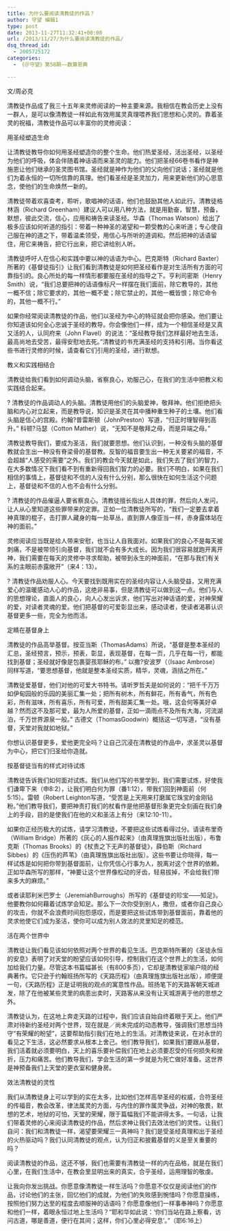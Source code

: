 ```yaml
---
title: 为什么要阅读清教徒的作品？
author: 守望 编辑1
type: post
date: 2013-11-27T11:32:41+00:00
url: /2013/11/27/为什么要阅读清教徒的作品/
dsq_thread_id:
  - 2005725172
categories:
  - 《＠守望》第58期——数算恩典

---
```

文/周必克

清教徒作品成了我三十五年来灵修阅读的一种主要来源。我相信在教会历史上没有一群人，是可以像清教徒一样如此有效用属灵真理喂养我们思想和心灵的。靠着圣灵的祝福，清教徒作品可以丰富你的灵修阅读：<!--more-->

用圣经塑造生命

让清教徒教导你如何用圣经塑造你的整个生命。他们热爱圣经，活出圣经，以圣经为他们的呼吸，体会伴随着神话语而来圣灵的能力。他们把圣经66卷书看作是神施恩让他们继承的圣灵图书馆。圣经就是神作为他们的父向他们说话；圣经就是他们为着永恒的一切所信靠的真理。他们看圣经是圣灵加力，用来更新他们的心思意念，使他们的生命焕然一新的。

清教徒带着欢喜查考，聆听，歌唱神的话语，他们也鼓励其他人如此行。清教徒格林涵（Richard Greenham）建议人可以用八种方法，就是用勤奋，智慧，预备，默想，彼此交流，信心，应用和祷告来读圣经。华森（Thomas Watson）给出了极多应该如何听道的指引：带着一种神圣的渴望和一颗受教的心来听道；专心使自己服在神的道之下，带着温柔领受，用信心与所听的道调和。然后把神的话语留住，用它来祷告，把它行出来，把它讲给别人听。

清教徒呼吁人在信心和实践中要以神的话语为中心。巴克斯特（Richard Baxter）所著的《基督徒指引》让我们看到清教徒是如何把圣经看作是对生活所有方面的可靠指引的。良心所处的每一样情形都要服在圣经的指导之下。亨利司密斯（Henry Smith）说，“我们总要把神的话语像标尺一样摆在我们面前，除它教导的，其他一概不信；除它要求的，其他一概不爱；除它禁止的，其他一概皆恨；除它命令的，其他一概不行。”

如果你经常阅读清教徒的作品，他们以圣经为中心的特征就会把你感染。他们要让你知道该如何全心忠诚于圣经的教导。你会像他们一样，成为一个相信圣经是又真又活的人，认同府来（John Flavel）的说法：“圣经教导我们怎样最好地去生活，最高尚地去受苦，最得安慰地去死。”清教徒的书充满圣经的支持和引用。当你看这些书进行灵修的时候，请查看它们引用的圣经，进行默想。

教义和实践相结合

清教徒给我们看到如何调动头脑，省察良心，劝服己心，在我们的生活中把教义和实践结合起来。

? 清教徒的作品调动人的头脑。清教徒用他们的头脑爱神，敬拜神。他们拒绝把头脑和内心对立起来，而是教导说，知识是圣灵在其中播种重生种子的土壤。他们看头脑是信心的宫殿。约翰?普雷斯顿（JohnPreston）写道，“归正时理智得到高升。” 科顿?马瑟（Cotton Mather）说，“无知不是敬拜之母，而是异端之母。”

清教徒教导我们，要成为圣洁，我们就要思想。他们认识到，一种没有头脑的基督教就会生出一种没有脊梁骨的基督教。反智的福音要生出一种无关要紧的福音，不会超越“人感受的需要”之外。我们的教会今天就是如此，我们失去了我们的智力，在大多数情况下我们看不到有重新得回我们智力的必要。我们不明白，如果在我们相信的事情上，基督徒和不信的人没有什么分别，那么很快在如何生活这个问题上，基督徒和不信的人也不会有什么分别。

? 清教徒的作品催逼人要省察良心。清教徒擅长指出人具体的罪，然后向人发问，让人从心里知道这些罪带来的定罪。正如一位清教徒所写的，“我们一定要去拿着神真理的棍子，击打罪人藏身的每一处草丛，直到罪人像亚当一样，赤身露体站在神的面前。”

灵修阅读应当既是给人带来安慰，也当让人自我面对。如果我们的良心不是每天被刺痛，不是被带领引向基督，我们就不会有多大成长。因为我们很容易就跑开离开神，我们需要在每天的灵修中寻求帮助，被带到永生的神面前，“在那与我们有关系的主眼前赤露敞开”（来4：13）。

? 清教徒作品劝服人心。今天要找到既用实在的圣经内容让人头脑受益，又用充满爱心的温暖感动人心的作品，这绝非易事，但是清教徒可以做到这一点。他们与人的思想理论，直面人的良心，向人心发出诉求，他们写出对神话语的爱，对神荣耀的爱，对读者灵魂的爱。他们把基督的可爱彰显出来，感动读者，使读者渴慕认识基督更多一些，完全为他而活。

定睛在基督身上

清教徒的作品高举基督。按亚当斯（ThomasAdams）所说，“基督是整本圣经的汇总，圣经预言，预示，预表，彰显，表现基督，在每一页，几乎在每一行，都能找到基督；圣经就好像是包裹婴孩耶稣的布。” 以撒?安波罗（（Isaac Ambrose）同样写道，“要思想基督，他就是整本圣经实质，精华，灵魂，涵括之所在。”

清教徒爱基督，他们对他的可爱大书特书。请听罗哲夫是如何说的：“把千千万万如伊甸园般的乐园的美丽汇集一处；把所有树木，所有鲜花，所有香气，所有色彩，所有滋味，所有喜乐，所有可爱，所有甜美汇集一处。哦，这会何等美好卓越？然而这不及那可爱，最为人所爱的基督，正如一滴雨点不及所有大海，河流湖泊，千万世界源泉一般。” 古德文（ThomasGoodwin）概括这一切写道，“没有基督，天堂对我就如地狱。”

你想认识基督更多，爱他更完全吗？让自己沉浸在清教徒的作品中，求圣灵以基督为中心，把它们归圣给你造就。

按基督徒当有的样式对待试炼

清教徒告诉我们如何面对试炼。我们从他们写的书里学到，我们需要试炼，好使我们谦卑下来（申8:2），让我们明白何为罪（番1:12），带我们回到神面前（何5:15）。雷顿（Robert Leighton写道，“受苦是上天用来打磨属它珠宝的金刚钻粉。”他们教导我们，要把神责打我们的杖看作是他把基督形象更完全刻画在我们身上的手段，目的是使我们在他的义和圣洁上有分（来12:10-11）。

如果你正经历极大的试炼，请学习清教徒，不要把这些试炼看得过分。请读布里奇（William Bridge）所著的《灰心的人振作起来》（由真理旌旗出版社出版），布鲁克斯（Thomas Brooks）的《杖责之下无声的基督徒》，薛伯斯（Richard Sibbes）的《压伤的芦苇》（由真理旌旗出版社出版）。这些书要让你晓得，每一样试炼是如何把你带到基督面前，让你凭信心行事为人，脱离对这个世界的依赖。正如华森所写的那样，“神要让这个世界像松动的牙齿，轻易拔掉，不会给我们带来多大的麻烦。”

或者读耶利米巴罗士（JeremiahBurroughs）所写的《基督徒的珍宝——知足》。他要教你如何藉着试炼学会知足。那么下一次你受到别人，撒但，或者你自己良心的攻击，你就不会浪费时间抱怨感叹，而是要把这些试炼带到基督面前，靠着他的灵求他使它们成为圣洁，使你可以成为别人效法的灵里知足的模范。

活在两个世界中

清教徒让我们看见该如何依照对两个世界的看见生活。巴克斯特所著的《圣徒永恒的安息》表明了对天堂的盼望应该如何引导，控制我们在这个世界上的生活，如何加给我们力量。尽管这本书篇幅甚长（有800多页），它却是清教徒家喻户晓的经典著作。它只逊于约翰班扬所写的《天路历程》（由真理旌旗出版社出版），顺便提一句，《天路历程》正是证明我的观点的寓意性作品。班扬笔下的天路客朝天城进发，除了在他被某些灵里的病患出卖时，天路客从来没有让天城游离于他的思想之外。

清教徒认为，在这地上奔走天路的过程中，我们应该自始自终着眼于天上。他们严肃对待新约圣经对两个世界，现在就是／尚未完成的动态教导，强调我们思想当持守“有荣耀的盼望”，这要帮助指引我们在地上的生活。对清教徒来说，在对永世的看见之下生活，这必然要求从根本上舍己。他们教导我们，如果我们要跟从基督，我们活着就必须要明白，天上的喜乐要补偿我们在地上必须要忍受的任何损失和挫折，压力和痛苦。他们教导我们，学会生活的第一步就是为死亡做好准备。这世界是神预备我们上天堂的更衣室和健身房。

效法清教徒的灵性

我们从清教徒身上可以学到的实在太多，比如他们怎样高举圣经的权威，合符圣经的传福音，教会改革，律法属灵的方面，与内住的罪作属灵争战，对神的敬畏，默想的艺术，地狱的可怕，天堂的荣耀，限于篇幅我们不能讲得太多。一句话，让我们带着灵修的心来阅读清教徒的作品，然后求神让我们去效法他们的灵性。让我们自问：我们和清教徒一样，渴望要荣耀三一真神吗？我们是受圣经真理和出于圣经的火热驱动吗？我们认同清教徒的观点，认为归正和披戴基督的义是至关重要的吗？

阅读清教徒的作品，这还不够，我们也需要有清教徒一样的内在品格，就是在我们心里，在我们生活中，在教会里显明出来的真实，合乎圣经，运用理智的敬虔。

让我向你发出挑战。你愿意像清教徒一样生活吗？你愿意不仅仅是阅读他们的作品，讨论他们的主张，回忆他们的成就，为他们的失败感到惋惜吗？你愿意操练，按照他们努力达至的程度去顺服神的话语吗？你愿意像他们一样事奉神吗？你愿意和他们一样，着眼永恒过地上生活吗？“耶和华如此说：‘你们当站在路上察看，访问古道，哪是善道，便行在其间；这样，你们心里必得安息’。”（耶6:16上）
